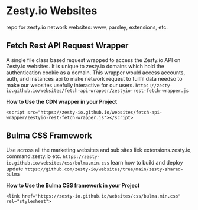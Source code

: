 # Zesty.io Websites
repo for zesty.io network websites: www, parsley, extensions, etc.


## Fetch Rest API Request Wrapper

A single file class based request wrapped to access the Zesty.io API on Zesty.io websites. It is unique to zesty.io domains which hold the authentication cookie as a domain. This wrapper would access accounts, auth, and instances api to make network request to fullfil data needso to make our websites usefully interactive for our users. `https://zesty-io.github.io/websites/fetch-api-wrapper/zestyio-rest-fetch-wrapper.js`

**How to Use the CDN wrapper in your Project**

``` 
<script src="https://zesty-io.github.io/websites/fetch-api-wrapper/zestyio-rest-fetch-wrapper.js"></script>
```

## Bulma CSS Framework

Use across all the marketing websites and sub sites liek extensions.zesty.io, command.zesty.io etc. `https://zesty-io.github.io/websites/css/bulma.min.css` learn how to build and deploy update `https://github.com/zesty-io/websites/tree/main/zesty-shared-bulma`

**How to Use the Bulma CSS framework in your Project**

```
<link href="https://zesty-io.github.io/websites/css/bulma.min.css" rel="stylesheet">
```
